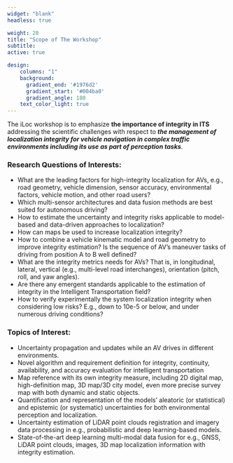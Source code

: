 ```yaml
---
widget: "blank"
headless: true

weight: 20
title: "Scope of The Workshop"
subtitle:
active: true

design:
    columns: "1"
    background:
      gradient_end: '#1976d2'
      gradient_start: '#004ba0'
      gradient_angle: 180
    text_color_light: true
---
```

The iLoc workshop is to emphasize **the importance of integrity in ITS** addressing the scientific challenges with respect to ***the management of localization integrity for vehicle navigation in complex traffic environments including its use as part of perception tasks***.

### Research Questions of Interests:
- What are the leading factors for high-integrity localization for AVs, e.g., road geometry, vehicle dimension, sensor accuracy, environmental factors, vehicle motion, and other road users?
- Which multi-sensor architectures and data fusion methods are best suited for autonomous driving? 
- How to estimate the uncertainty and integrity risks applicable to model-based and data-driven approaches to localization?
- How can maps be used to increase localization integrity?
- How to combine a vehicle kinematic model and road geometry to improve integrity estimation? Is the sequence of AV’s maneuver tasks of driving from position A to B well defined?
- What are the integrity metrics needs for AVs? That is, in longitudinal, lateral, vertical (e.g., multi-level road interchanges), orientation (pitch, roll, and yaw angles).
- Are there any emergent standards applicable to the estimation of integrity in the Intelligent Transportation field?
- How to verify experimentally the system localization integrity when considering low risks? E.g., down to 10e-5 or below, and under numerous driving conditions?
  
### Topics of Interest:
- Uncertainty propagation and updates while an AV drives in different environments.
- Novel algorithm and requirement definition for integrity, continuity, availability, and accuracy evaluation for intelligent transportation
- Map reference with its own integrity measure, including 2D digital map, high-definition map, 3D map/3D city model, even more precise survey map with both dynamic and static objects.
- Quantification and representation of the models’ aleatoric (or statistical) and epistemic (or systematic) uncertainties for both environmental perception and localization.
- Uncertainty estimation of LiDAR point clouds registration and imagery data processing in e.g., probabilistic and deep learning-based models.
- State-of-the-art deep learning multi-modal data fusion for e.g., GNSS, LiDAR point clouds, images, 3D map localization information with integrity estimation.
